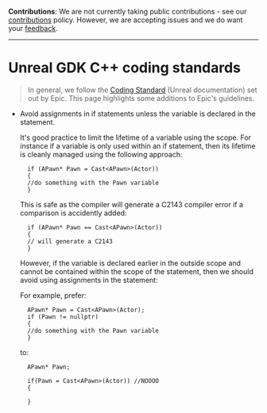 **Contributions**: We are not currently taking public contributions - see our [contributions](https://github.com/spatialos/unreal-gdk/.github/CONTRIBUTING.md) policy. However, we are accepting issues and we do want your [feedback](https://github.com/spatialos/unreal-gdk/README.md#give-us-feedback).

-------

# Unreal GDK C++ coding standards

> In general, we follow the [Coding Standard](https://docs.unrealengine.com/en-us/Programming/Development/CodingStandard) (Unreal documentation) set out by Epic. This page highlights some additions to Epic's guidelines.

* Avoid assignments in if statements unless the variable is declared in the statement.

    It's good practice to limit the lifetime of a variable using the scope. For instance if a variable is only used within an if statement, then its lifetime is cleanly managed using the following approach:

        if (APawn* Pawn = Cast<APawn>(Actor))
        {
        //do something with the Pawn variable
        }

    This is safe as the compiler will generate a C2143 compiler error if a comparison is accidently added:

        if (APawn* Pawn == Cast<APawn>(Actor))
        {
        // will generate a C2143
        }

    However, if the variable is declared earlier in the outside scope and cannot be contained within the scope of the statement, then we should avoid using assignments in the statement:

    For example, prefer:

        APawn* Pawn = Cast<APawn>(Actor);
        if (Pawn != nullptr)
        {
        //do something with the Pawn variable
        }

    to: 

        APawn* Pawn;

        if(Pawn = Cast<APawn>(Actor)) //NOOOO
        {

        }